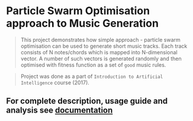 # Particle Swarm Optimisation approach to Music Generation

> This project demonstrates how simple approach - particle swarm optimisation can be used to generate short music tracks. Each track consists of N notes/chords which is mapped into N-dimensional vector. A number of such vectors is generated randomly and then optimised with fitness function as a set of `good` music rules.

> Project was done as a part of `Introduction to Artificial Intelligence` course (2017).

## For complete description, usage guide and analysis see [documentation](documentation.pdf)